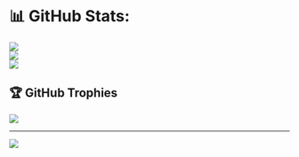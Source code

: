 # 📊 GitHub Stats:
![](https://github-readme-stats.vercel.app/api?username=KarbitsCode&theme=vue-dark&hide_border=false&include_all_commits=false&count_private=false)<br/>
![](https://github-readme-streak-stats.herokuapp.com/?user=KarbitsCode&theme=vue-dark&hide_border=false)<br/>
![](https://github-readme-stats.vercel.app/api/top-langs/?username=KarbitsCode&theme=vue-dark&hide_border=false&include_all_commits=false&count_private=false&layout=compact)

## 🏆 GitHub Trophies
![](https://github-profile-trophy.vercel.app/?username=KarbitsCode&theme=algolia&no-frame=false&no-bg=true&margin-w=4)

---
[![](https://visitcount.itsvg.in/api?id=KarbitsCode&icon=0&color=0)](https://visitcount.itsvg.in)

<!-- Proudly created with GPRM ( https://gprm.itsvg.in ) -->
